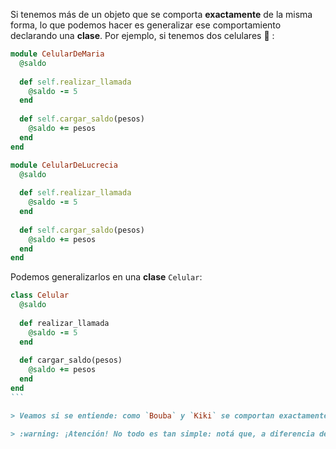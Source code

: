 Si tenemos más de un objeto que se comporta **exactamente** de la misma forma, lo que podemos hacer es generalizar ese comportamiento declarando una **clase**. Por ejemplo, si tenemos dos celulares :iphone: :

```ruby
module CelularDeMaria
  @saldo
  
  def self.realizar_llamada
    @saldo -= 5
  end
  
  def self.cargar_saldo(pesos)
    @saldo += pesos
  end
end

module CelularDeLucrecia
  @saldo
  
  def self.realizar_llamada
    @saldo -= 5
  end
  
  def self.cargar_saldo(pesos)
    @saldo += pesos
  end
end
```

Podemos generalizarlos en una **clase** `Celular`:

````ruby
class Celular
  @saldo
  
  def realizar_llamada
    @saldo -= 5
  end
  
  def cargar_saldo(pesos)
    @saldo += pesos
  end
end
```

> Veamos si se entiende: como `Bouba` y `Kiki` se comportan exactamente de la misma forma, **generalizalos** creando una clase `Zombie` que entienda los mismos cinco mensajes que ellos. Podés ver el código de ambos zombies en la solapa Biblioteca. 

> :warning: ¡Atención! No todo es tan simple: notá que, a diferencia de en los objetos, los métodos en las clases **no se preceden** con la palabra `self`. 